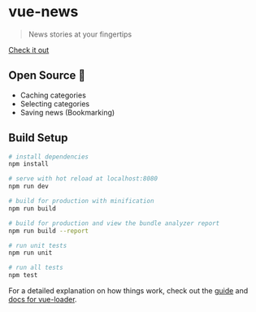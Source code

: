 # vue-news

> News stories at your fingertips

[Check it out](https://ashinzekene.github.io/vue-news/)

## Open Source 💮

- Caching categories
- Selecting categories
- Saving news (Bookmarking)

## Build Setup

``` bash
# install dependencies
npm install

# serve with hot reload at localhost:8080
npm run dev

# build for production with minification
npm run build

# build for production and view the bundle analyzer report
npm run build --report

# run unit tests
npm run unit

# run all tests
npm test
```

For a detailed explanation on how things work, check out the [guide](http://vuejs-templates.github.io/webpack/) and [docs for vue-loader](http://vuejs.github.io/vue-loader).
